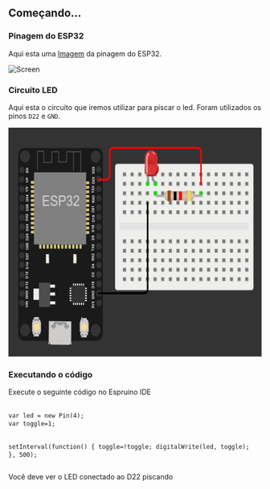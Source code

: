 <h2>Começando...</h2>
      <h3>Pinagem do ESP32</h3>
      <p>Aqui esta uma <a href="https://microdigisoft.com/getting-started-with-the-esp32-development-board/">Imagem</a> da pinagem do ESP32.</p>
      <img src="https://i0.wp.com/microdigisoft.com/wp-content/uploads/2021/09/ESP32-pinout.png?fit=1024%2C541&ssl=1?v=1634300311" alt="Screen" width="811" height="428">
    <h3>Circuito LED</h3>
      <p>Aqui esta o circuito que iremos utilizar para piscar o led. Foram utilizados os pinos <code>D22</code> e <code>GND</code>.</p>
      <img src="Images\circuit.png" alt="Screen" width="627" height="457">
<h3>Executando o código</h3>
<p>Execute o seguinte código no Espruino IDE</p>
<p align='center'><pre>
<code>
var led = new Pin(4);
var toggle=1;

setInterval(function() {
    toggle=!toggle;
  digitalWrite(led, toggle);
}, 500);</code>
</pre></p>
<p>Você deve ver o LED conectado ao D22 piscando</p>